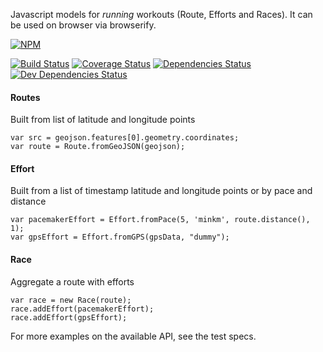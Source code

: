 Javascript models for _running_ workouts (Route, Efforts and Races).
It can be used on browser via browserify.

[![NPM](https://nodei.co/npm/runnr-workout.png?downloads=true)](https://nodei.co/npm/runnr-workout/)

[![Build Status](https://travis-ci.org/yarcub/runnr-workout.svg?branch=master)](https://travis-ci.org/yarcub/runnr-workout) [![Coverage Status](https://img.shields.io/coveralls/yarcub/runnr-workout.svg)](https://coveralls.io/r/yarcub/runnr-workout) [![Dependencies Status](https://david-dm.org/yarcub/runnr-workout.png)](https://david-dm.org/yarcub/runnr-workout) [![Dev Dependencies Status](https://david-dm.org/yarcub/runnr-workout/dev-status.svg)](https://david-dm.org/yarcub/runnr-workout#info=devDependencies)


#### Routes
Built from list of latitude and longitude points

```
var src = geojson.features[0].geometry.coordinates;
var route = Route.fromGeoJSON(geojson);
```

#### Effort
Built from a list of timestamp latitude and longitude points or by pace and distance

```
var pacemakerEffort = Effort.fromPace(5, 'minkm', route.distance(), 1);
var gpsEffort = Effort.fromGPS(gpsData, "dummy");
```

#### Race
Aggregate a route with efforts

```
var race = new Race(route);
race.addEffort(pacemakerEffort);
race.addEffort(gpsEffort);
```


For more examples on the available API, see the test specs.
